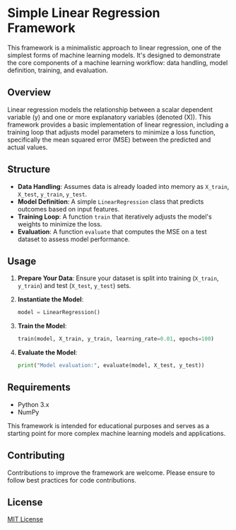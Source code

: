 # Simple Linear Regression Framework

This framework is a minimalistic approach to linear regression, one of the simplest forms of machine learning models. It's designed to demonstrate the core components of a machine learning workflow: data handling, model definition, training, and evaluation.

## Overview

Linear regression models the relationship between a scalar dependent variable \(y\) and one or more explanatory variables (denoted \(X\)). This framework provides a basic implementation of linear regression, including a training loop that adjusts model parameters to minimize a loss function, specifically the mean squared error (MSE) between the predicted and actual values.

## Structure

- **Data Handling**: Assumes data is already loaded into memory as `X_train`, `X_test`, `y_train`, `y_test`.
- **Model Definition**: A simple `LinearRegression` class that predicts outcomes based on input features.
- **Training Loop**: A function `train` that iteratively adjusts the model's weights to minimize the loss.
- **Evaluation**: A function `evaluate` that computes the MSE on a test dataset to assess model performance.

## Usage

1. **Prepare Your Data**: Ensure your dataset is split into training (`X_train`, `y_train`) and test (`X_test`, `y_test`) sets.

2. **Instantiate the Model**:
    ```python
    model = LinearRegression()
    ```

3. **Train the Model**:
    ```python
    train(model, X_train, y_train, learning_rate=0.01, epochs=100)
    ```

4. **Evaluate the Model**:
    ```python
    print("Model evaluation:", evaluate(model, X_test, y_test))
    ```

## Requirements

- Python 3.x
- NumPy

This framework is intended for educational purposes and serves as a starting point for more complex machine learning models and applications.

## Contributing

Contributions to improve the framework are welcome. Please ensure to follow best practices for code contributions.

## License

[MIT License](LICENSE.md)

